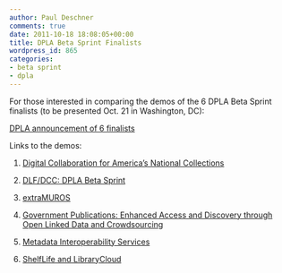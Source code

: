 ```yaml
---
author: Paul Deschner
comments: true
date: 2011-10-18 18:08:05+00:00
title: DPLA Beta Sprint Finalists
wordpress_id: 865
categories:
- beta sprint
- dpla
---
```


For those interested in comparing the demos of the 6 DPLA Beta Sprint finalists (to be presented Oct. 21 in Washington, DC):

[DPLA announcement of 6 finalists](http://blogs.law.harvard.edu/dplaalpha/2011/09/29/digital-public-library-of-america-%E2%80%9Cbeta-sprint%E2%80%9D-review-panel-announces-results/)

Links to the demos:




  1. [Digital Collaboration for America’s National Collections](http://blogs.law.harvard.edu/dplaalpha/entries/digital-collaboration-for-americas-national-collections/)


  2. [DLF/DCC: DPLA Beta Sprint](http://blogs.law.harvard.edu/dplaalpha/entries/dlfdcc-dpla-beta-sprint/)


  3. [extraMUROS](http://blogs.law.harvard.edu/dplaalpha/entries/extramuros/ )


  4. [Government Publications: Enhanced Access and Discovery through
Open Linked Data and Crowdsourcing](http://blogs.law.harvard.edu/dplaalpha/entries/government-publications-enhanced-access-and-discovery-through-open-linked-data-and-crowdsourcing/)


  5. [Metadata Interoperability Services](http://blogs.law.harvard.edu/dplaalpha/entries/metadata-interoperability-services/)


  6. [ShelfLife and LibraryCloud](http://blogs.law.harvard.edu/dplaalpha/entries/shelflife-and-librarycloud/)


